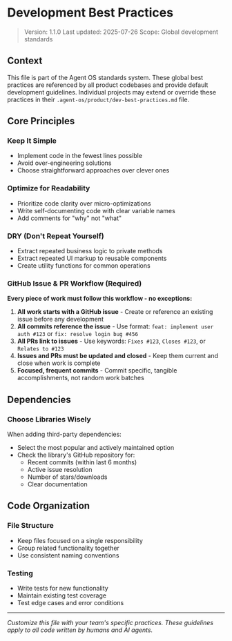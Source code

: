 # Development Best Practices

> Version: 1.1.0
> Last updated: 2025-07-26
> Scope: Global development standards

## Context

This file is part of the Agent OS standards system. These global best practices are referenced by all product codebases and provide default development guidelines. Individual projects may extend or override these practices in their `.agent-os/product/dev-best-practices.md` file.

## Core Principles

### Keep It Simple
- Implement code in the fewest lines possible
- Avoid over-engineering solutions
- Choose straightforward approaches over clever ones

### Optimize for Readability
- Prioritize code clarity over micro-optimizations
- Write self-documenting code with clear variable names
- Add comments for "why" not "what"

### DRY (Don't Repeat Yourself)
- Extract repeated business logic to private methods
- Extract repeated UI markup to reusable components
- Create utility functions for common operations

### GitHub Issue & PR Workflow (Required)
**Every piece of work must follow this workflow - no exceptions:**

1. **All work starts with a GitHub issue** - Create or reference an existing issue before any development
2. **All commits reference the issue** - Use format: `feat: implement user auth #123` or `fix: resolve login bug #456`
3. **All PRs link to issues** - Use keywords: `Fixes #123`, `Closes #123`, or `Relates to #123`
4. **Issues and PRs must be updated and closed** - Keep them current and close when work is complete
5. **Focused, frequent commits** - Commit specific, tangible accomplishments, not random work batches

## Dependencies

### Choose Libraries Wisely
When adding third-party dependencies:
- Select the most popular and actively maintained option
- Check the library's GitHub repository for:
  - Recent commits (within last 6 months)
  - Active issue resolution
  - Number of stars/downloads
  - Clear documentation

## Code Organization

### File Structure
- Keep files focused on a single responsibility
- Group related functionality together
- Use consistent naming conventions

### Testing
- Write tests for new functionality
- Maintain existing test coverage
- Test edge cases and error conditions

---

*Customize this file with your team's specific practices. These guidelines apply to all code written by humans and AI agents.*
